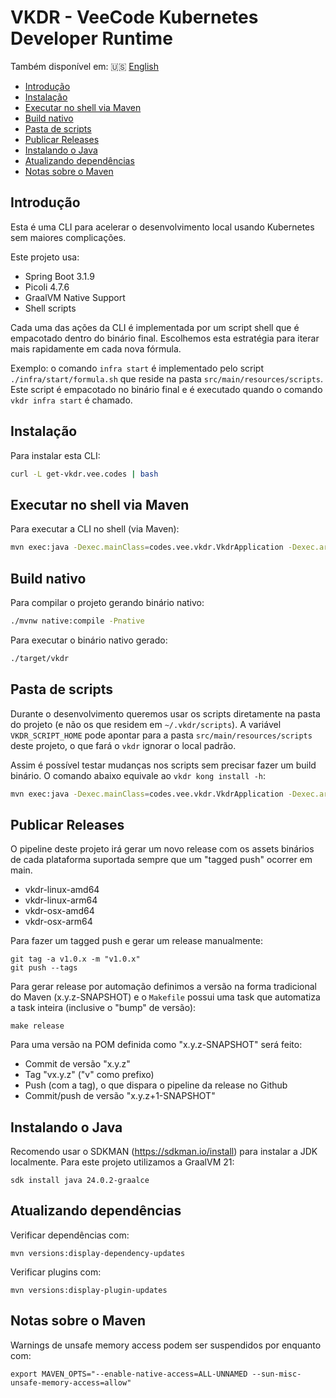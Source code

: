 # VKDR - VeeCode Kubernetes Developer Runtime <!-- omit in toc -->

Também disponível em: 🇺🇸 [English](README.md)

- [Introdução](#introdução)
- [Instalação](#instalação)
- [Executar no shell via Maven](#executar-no-shell-via-maven)
- [Build nativo](#build-nativo)
- [Pasta de scripts](#pasta-de-scripts)
- [Publicar Releases](#publicar-releases)
- [Instalando o Java](#instalando-o-java)
- [Atualizando dependências](#atualizando-dependências)
- [Notas sobre o Maven](#notas-sobre-o-maven)

## Introdução

Esta é uma CLI para acelerar o desenvolvimento local usando Kubernetes sem maiores complicações.

Este projeto usa:

- Spring Boot 3.1.9
- Picoli 4.7.6
- GraalVM Native Support
- Shell scripts

Cada uma das ações da CLI é implementada por um script shell que é empacotado dentro do binário final. Escolhemos esta estratégia para iterar mais rapidamente em cada nova fórmula.

Exemplo: o comando `infra start` é implementado pelo script `./infra/start/formula.sh` que reside na pasta `src/main/resources/scripts`. Este script é empacotado no binário final e é executado quando o comando `vkdr infra start` é chamado.

## Instalação

Para instalar esta CLI:

```sh
curl -L get-vkdr.vee.codes | bash
```

## Executar no shell via Maven

Para executar a CLI no shell (via Maven):

```sh
mvn exec:java -Dexec.mainClass=codes.vee.vkdr.VkdrApplication -Dexec.args="infra up"
```

## Build nativo

Para compilar o projeto gerando binário nativo:

```sh
./mvnw native:compile -Pnative
```

Para executar o binário nativo gerado:

```sh
./target/vkdr
```

## Pasta de scripts

Durante o desenvolvimento queremos usar os scripts diretamente na pasta do projeto (e não os que residem em `~/.vkdr/scripts`). A variável `VKDR_SCRIPT_HOME` pode apontar para a pasta `src/main/resources/scripts` deste projeto, o que fará o `vkdr` ignorar o local padrão.

Assim é possível testar mudanças nos scripts sem precisar fazer um build binário. O comando abaixo equivale ao `vkdr kong install -h`:

```sh
mvn exec:java -Dexec.mainClass=codes.vee.vkdr.VkdrApplication -Dexec.args="kong install -h"
```

## Publicar Releases

O pipeline deste projeto irá gerar um novo release com os assets binários de cada plataforma suportada sempre que um "tagged push" ocorrer em main.

* vkdr-linux-amd64
* vkdr-linux-arm64
* vkdr-osx-amd64
* vkdr-osx-arm64

Para fazer um tagged push e gerar um release manualmente:

```shell
git tag -a v1.0.x -m "v1.0.x"
git push --tags
```

Para gerar release por automação definimos a versão na forma tradicional do Maven (x.y.z-SNAPSHOT) e o `Makefile` possui uma task que automatiza a task inteira (inclusive o "bump" de versão):

```shell
make release
```

Para uma versão na POM definida como "x.y.z-SNAPSHOT" será feito:

- Commit de versão "x.y.z"
- Tag "vx.y.z" ("v" como prefixo)
- Push (com a tag), o que dispara o pipeline da release no Github
- Commit/push de versão "x.y.z+1-SNAPSHOT"

## Instalando o Java

Recomendo usar o SDKMAN (https://sdkman.io/install) para instalar
a JDK localmente. Para este projeto utilizamos a GraalVM 21:

```shell
sdk install java 24.0.2-graalce
```

## Atualizando dependências

Verificar dependências com:

```shell
mvn versions:display-dependency-updates
```

Verificar plugins com:

```shell
mvn versions:display-plugin-updates
```

## Notas sobre o Maven

Warnings de unsafe memory access podem ser suspendidos por enquanto com:

```shell
export MAVEN_OPTS="--enable-native-access=ALL-UNNAMED --sun-misc-unsafe-memory-access=allow"
```
